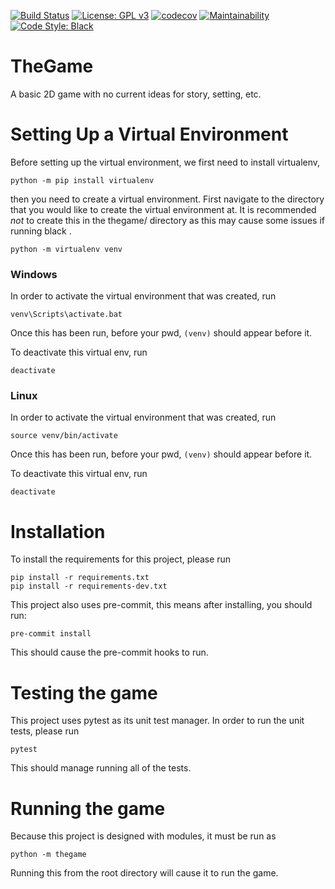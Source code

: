 [![Build Status](https://travis-ci.org/Ross-Alexandra/TheGame.svg?branch=master)](https://travis-ci.org/Ross-Alexandra/TheGame)
[![License: GPL v3](https://img.shields.io/badge/License-GPLv3-blue.svg)](https://www.gnu.org/licenses/gpl-3.0)
[![codecov](https://codecov.io/gh/Ross-Alexandra/TheGame/branch/master/graph/badge.svg)](https://codecov.io/gh/Ross-Alexandra/TheGame)
[![Maintainability](https://api.codeclimate.com/v1/badges/9650ffb60ccea8bfb4bc/maintainability)](https://codeclimate.com/github/Ross-Alexandra/TheGame/maintainability)
[![Code Style: Black](https://img.shields.io/badge/code%20style-black-000000.svg)](https://github.com/ambv/black)
# TheGame
A basic 2D game with no current ideas for story, setting, etc.

# Setting Up a Virtual Environment
Before setting up the virtual environment, we first need to install virtualenv,
```commandline
python -m pip install virtualenv
```

then you need to create a virtual environment. First navigate to the
directory that you would like to create the virtual environment at.
 It is recommended *not* to create this in the thegame/ directory as
 this may cause some issues if running black .
```commandline
python -m virtualenv venv
```

### Windows
In order to activate the virtual environment that was created, run
```commandline
venv\Scripts\activate.bat
```

Once this has been run, before your pwd, ```(venv)``` should appear before it.

To deactivate this virtual env, run
```commandline
deactivate
```

### Linux
In order to activate the virtual environment that was created, run
```commandline
source venv/bin/activate
```

Once this has been run, before your pwd, ```(venv)``` should appear before it.

To deactivate this virtual env, run
```commandline
deactivate
```

# Installation
To install the requirements for this project, please run
```
pip install -r requirements.txt
pip install -r requirements-dev.txt
```

This project also uses pre-commit, this means after installing, you should run:
```
pre-commit install
```
This should cause the pre-commit hooks to run.

# Testing the game
This project uses pytest as its unit test manager. In order to run the unit tests, please run
```
pytest
```

This should manage running all of the tests.

# Running the game
Because this project is designed with modules, it must be run as
```
python -m thegame
```

Running this from the root directory will cause it to run the game.
